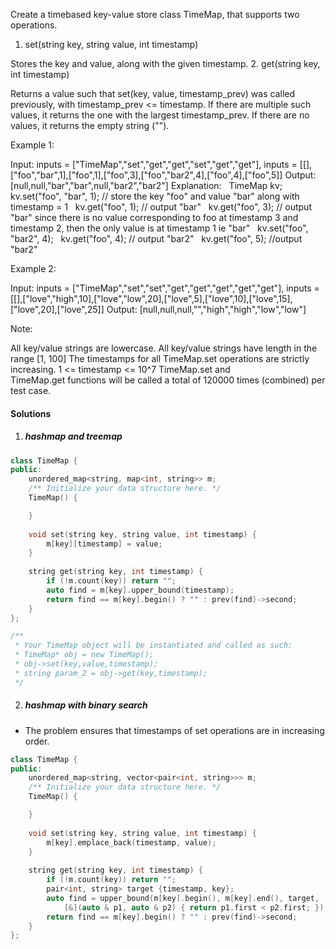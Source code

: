 Create a timebased key-value store class TimeMap, that supports two operations.

1. set(string key, string value, int timestamp)

Stores the key and value, along with the given timestamp.
2. get(string key, int timestamp)

Returns a value such that set(key, value, timestamp_prev) was called previously, with timestamp_prev <= timestamp.
If there are multiple such values, it returns the one with the largest timestamp_prev.
If there are no values, it returns the empty string ("").
 

Example 1:

Input: inputs = ["TimeMap","set","get","get","set","get","get"], inputs = [[],["foo","bar",1],["foo",1],["foo",3],["foo","bar2",4],["foo",4],["foo",5]]
Output: [null,null,"bar","bar",null,"bar2","bar2"]
Explanation:   
TimeMap kv;   
kv.set("foo", "bar", 1); // store the key "foo" and value "bar" along with timestamp = 1   
kv.get("foo", 1);  // output "bar"   
kv.get("foo", 3); // output "bar" since there is no value corresponding to foo at timestamp 3 and timestamp 2, then the only value is at timestamp 1 ie "bar"   
kv.set("foo", "bar2", 4);   
kv.get("foo", 4); // output "bar2"   
kv.get("foo", 5); //output "bar2"   

Example 2:

Input: inputs = ["TimeMap","set","set","get","get","get","get","get"], inputs = [[],["love","high",10],["love","low",20],["love",5],["love",10],["love",15],["love",20],["love",25]]
Output: [null,null,null,"","high","high","low","low"]
 

Note:

All key/value strings are lowercase.
All key/value strings have length in the range [1, 100]
The timestamps for all TimeMap.set operations are strictly increasing.
1 <= timestamp <= 10^7
TimeMap.set and TimeMap.get functions will be called a total of 120000 times (combined) per test case.

#### Solutions

1. ##### hashmap and treemap

```c++
class TimeMap {
public:
    unordered_map<string, map<int, string>> m;
    /** Initialize your data structure here. */
    TimeMap() {

    }
    
    void set(string key, string value, int timestamp) {
        m[key][timestamp] = value;
    }
    
    string get(string key, int timestamp) {
        if (!m.count(key)) return "";
        auto find = m[key].upper_bound(timestamp);
        return find == m[key].begin() ? "" : prev(find)->second;
    }
};

/**
 * Your TimeMap object will be instantiated and called as such:
 * TimeMap* obj = new TimeMap();
 * obj->set(key,value,timestamp);
 * string param_2 = obj->get(key,timestamp);
 */
```


2. ##### hashmap with binary search

- The problem ensures that timestamps of set operations are in increasing order.

```c++
class TimeMap {
public:
    unordered_map<string, vector<pair<int, string>>> m;
    /** Initialize your data structure here. */
    TimeMap() {

    }
    
    void set(string key, string value, int timestamp) {
        m[key].emplace_back(timestamp, value);
    }
    
    string get(string key, int timestamp) {
        if (!m.count(key)) return "";
        pair<int, string> target {timestamp, key};
        auto find = upper_bound(m[key].begin(), m[key].end(), target, 
            [&](auto & p1, auto & p2) { return p1.first < p2.first; });
        return find == m[key].begin() ? "" : prev(find)->second;
    }
};
```